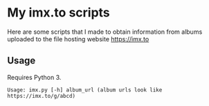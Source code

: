 # My imx.to scripts
Here are some scripts that I made to obtain information from albums uploaded to the file hosting website https://imx.to

## Usage
Requires Python 3.
```
Usage: imx.py [-h] album_url (album urls look like https://imx.to/g/abcd)
```